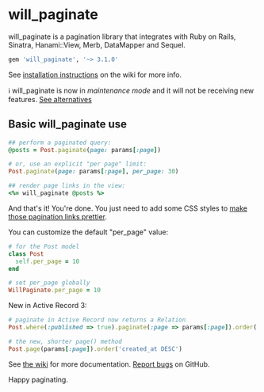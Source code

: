# will_paginate

will_paginate is a pagination library that integrates with Ruby on Rails, Sinatra, Hanami::View, Merb, DataMapper and Sequel.

``` ruby
gem 'will_paginate', '~> 3.1.0'
```

See [installation instructions][install] on the wiki for more info.

ℹ️ will_paginate is now in _maintenance mode_ and it will not be receiving new features. [See alternatives](https://www.ruby-toolbox.com/categories/pagination)

## Basic will_paginate use

``` ruby
## perform a paginated query:
@posts = Post.paginate(page: params[:page])

# or, use an explicit "per page" limit:
Post.paginate(page: params[:page], per_page: 30)

## render page links in the view:
<%= will_paginate @posts %>
```

And that's it! You're done. You just need to add some CSS styles to [make those pagination links prettier][css].

You can customize the default "per_page" value:

``` ruby
# for the Post model
class Post
  self.per_page = 10
end

# set per_page globally
WillPaginate.per_page = 10
```

New in Active Record 3:

``` ruby
# paginate in Active Record now returns a Relation
Post.where(:published => true).paginate(:page => params[:page]).order('id DESC')

# the new, shorter page() method
Post.page(params[:page]).order('created_at DESC')
```

See [the wiki][wiki] for more documentation. [Report bugs][issues] on GitHub.

Happy paginating.


[wiki]: https://github.com/mislav/will_paginate/wiki
[install]: https://github.com/mislav/will_paginate/wiki/Installation "will_paginate installation"
[issues]: https://github.com/mislav/will_paginate/issues
[css]: http://mislav.github.io/will_paginate/
